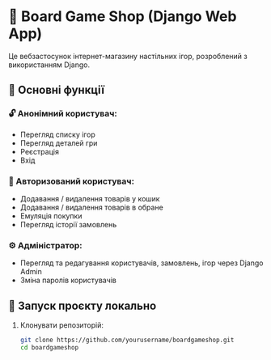 # 🧩 Board Game Shop (Django Web App)

Це вебзастосунок інтернет-магазину настільних ігор, розроблений з використанням Django.

## 📌 Основні функції

### 🔓 Анонімний користувач:
- Перегляд списку ігор
- Перегляд деталей гри
- Реєстрація
- Вхід

### 🔐 Авторизований користувач:
- Додавання / видалення товарів у кошик
- Додавання / видалення товарів в обране
- Емуляція покупки
- Перегляд історії замовлень

### ⚙️ Адміністратор:
- Перегляд та редагування користувачів, замовлень, ігор через Django Admin
- Зміна паролів користувачів

## 🚀 Запуск проєкту локально

1. Клонувати репозиторій:
   ```bash
   git clone https://github.com/yourusername/boardgameshop.git
   cd boardgameshop
